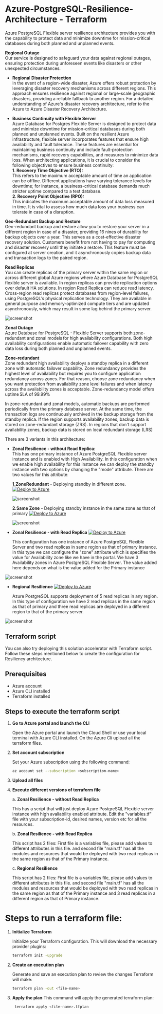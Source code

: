 # Azure-PostgreSQL-Resilience-Architecture - Terraform

Azure PostgreSQL Flexible server resilience architecture provides you with the capability to protect data and minimize downtime for mission-critical databases during both planned and unplanned events. 

**Regional Outage** \
Our service is designed to safeguard your data against regional outages, ensuring protection during unforeseen events like disasters or other unexpected circumstances.

- **Regional Disaster Protection** \
In the event of a region-wide disaster, Azure offers robust protection by leveraging disaster recovery mechanisms across different regions. This approach ensures resilience against regional or large-scale geographic disasters, providing a reliable fallback to another region. For a detailed understanding of Azure's disaster recovery architecture, refer to the Azure to Azure Disaster Recovery Architecture. 

- **Business Continuity with Flexible Server** \
Azure Database for Postgres Flexible Server is designed to protect data and minimize downtime for mission-critical databases during both planned and unplanned events. Built on the resilient Azure infrastructure, flexible server incorporates features that ensure high availability and fault tolerance. These features are essential for maintaining business continuity and include fault-protection mechanisms, rapid recovery capabilities, and measures to minimize data loss. 
When architecting applications, it is crucial to consider the following objectives to ensure business continuity:  
**1. Recovery Time Objective (RTO):** \
  This refers to the maximum acceptable amount of time an application can be offline. Different applications have varying tolerance levels for downtime; for instance, a business-critical database demands much stricter uptime compared to a test database.  
**2. Recovery Point Objective (RPO):** \
  This indicates the maximum acceptable amount of data loss measured in time. It is vital to assess how much data loss your business can tolerate in case of a disruption. 

**Geo-Redundant Backup and Restore** \
Geo-redundant backup and restore allow you to restore your server in a different region in case of a disaster, providing 16 nines of durability for backup objects over a year. This serves as a cost-effective disaster recovery solution. Customers benefit from not having to pay for computing and disaster recovery until they initiate a restore. This feature must be configured at server creation, and it asynchronously copies backup data and transaction logs to the paired region. 

**Read Replicas** \
You can create replicas of the primary server within the same region or across different global Azure regions where Azure Database for PostgreSQL flexible server is available. In region replicas can provide replication options over default HA solutions. In region Read Replica can reduce read latency. Cross-region read replicas protect databases from region-level failures, using PostgreSQL's physical replication technology. They are available in general purpose and memory-optimized compute tiers and are updated asynchronously, which may result in some lag behind the primary server. 

![screenshot](readreplica.png)

**Zonal Outage**  \
Azure Database for PostgreSQL - Flexible Server supports both zone-redundant and zonal models for high availability configurations. Both high availability configurations enable automatic failover capability with zero data loss during both planned and unplanned events. 

**Zone-redundant** \
Zone redundant high availability deploys a standby replica in a different zone with automatic failover capability. Zone redundancy provides the highest level of availability but requires you to configure application redundancy across zones. For that reason, choose zone redundancy when you want protection from availability zone level failures and when latency across the availability zones is acceptable. Zone-redundancy model offers uptime SLA of 99.99% 

In zone-redundant and zonal models, automatic backups are performed periodically from the primary database server. At the same time, the transaction logs are continuously archived in the backup storage from the standby replica. If the region supports availability zones, backup data is stored on zone-redundant storage (ZRS). In regions that don't support availability zones, backup data is stored on local redundant storage (LRS) 

There are 3 variants in this architecture:

- **Zonal Resilience - without Read Replica**: \
This has one primary instance of Azure PostgreSQL Flexible server instance and is enabled with High Availability. In this configuration when we enable high availability for this instance we can deploy the standby instance with two options by changing the "mode" attribute. There are two values for this attribute:
   
   **1.ZoneRedundant** \- Deploying standby in different zone. [![Deploy to Azure](https://aka.ms/deploytoazurebutton)](https://portal.azure.com/#create/Microsoft.Template/uri/https%3A%2F%2Fraw.githubusercontent.com%2FAzure-Samples%2FAzure-PostgreSQL-Resilience-Architecture%2Frefs%2Fheads%2Fdemotemplate%2Fsetup%2Fpostgresinfra%2Fzoneredundanttemplate.json) 
   
    ![screenshot](Azure-PostgreSQL-Reslience-Architecture-v1.1.png)
   
   **2.Same Zone** \- Deploying standby instance in the same zone as that of primary [![Deploy to Azure](https://aka.ms/deploytoazurebutton)](https://portal.azure.com/#create/Microsoft.Template/uri/https%3A%2F%2Fraw.githubusercontent.com%2FAzure-Samples%2FAzure-PostgreSQL-Resilience-Architecture%2Frefs%2Fheads%2Fdemotemplate%2Fsetup%2Fpostgresinfra%2Fsamezonetemplate.json)

     ![screenshot](samezone.png)

- **Zonal Resilience - with Read Replica**  [![Deploy to Azure](https://aka.ms/deploytoazurebutton)](https://portal.azure.com/#create/Microsoft.Template/uri/https%3A%2F%2Fraw.githubusercontent.com%2FAzure-Samples%2FAzure-PostgreSQL-Resilience-Architecture%2Frefs%2Fheads%2Fdemotemplate%2Fsetup%2Fpostgresinfra%2Freadreplica.json)
   
    This configuration has one instance of Azure PostgreSQL Flexible Server and two read replicas in same region as that of primary instance. In this type we can configure the "zone" attribute which is specifies the value 
    for Availability zone like we have in the portal. We have 3 Availability zones in Azure PostgreSQL Flexible Server. The value added here depends on what is the value added for the Primary instance
   
![screenshot](Flex_ZR-HA_InRegion.png)

- **Regional Resilience** [![Deploy to Azure](https://aka.ms/deploytoazurebutton)](https://portal.azure.com/#create/Microsoft.Template/uri/https%3A%2F%2Fraw.githubusercontent.com%2FAzure-Samples%2FAzure-PostgreSQL-Resilience-Architecture%2Frefs%2Fheads%2Fdemotemplate%2Fsetup%2Fpostgresinfra%2Fcrossregionreplica.json)

   Azure PostgreSQL supports deployment of 5 read replicas in any region. In this type of configuration we have 2 read replicas in the same region as that of primary and three read replicas are deployed in a different 
   region to that of the primary server. 

![screenshot](Flex_ZR-HA_CrossRegion.png)

## Terraform script

You can also try deploying this solution accelerator with Terraform script. Follow these steps mentioned below to create the configuration for Resiliency architecture.

## Prerequisites

- Azure account
- Azure CLI installed
- Terraform installed

## Steps to execute the terraform script

1. **Go to Azure portal and launch the CLI**

   Open the Azure portal and launch the Cloud Shell or use your local terminal with Azure CLI installed. On the Azure Cli upload all the terraform files.

2. **Set account subscription**

   Set your Azure subscription using the following command:
   ```sh
   az account set --subscription <subscription-name>
   ```
3.  **Upload all files**

4. **Execute different versions of terraform file**

   a. **Zonal Resilience - without Read Replica**

      This has a script that will just deploy Azure PostgreSQL Flexible server instance with high avaliability enabled attribute. Edit the "variables.tf" file with your subscription-id, desired names, version etc for all the resources.

   b. **Zonal Resilience - with Read Replica**
      
      This script has 2 files: First file is a variables file, please add values to different attributes in this file.  and second file "main.tf" has all the modules and resources that would be deployed with two read replicas in the same region as that of the Primary instance.
   
   c. **Regional Resilience**

      This script has 2 files: First file is a variables file, please add values to different attributes in this file.  and second file "main.tf" has all the modules and resources that would be deployed with two read replicas in the same region as that of the Primary instance and 3 read replicas in a different region as that of Primary instance.

# Steps to run a terraform file:     

1. **Initialize Terraform**

   Initialize your Terraform configuration. This will download the necessary provider plugins:
   ```sh
   terraform init -upgrade
   ```
2. **Create an execution plan**

    Generate and save an execution plan to review the changes Terraform will make:
    ```sh
   terraform plan -out <file-name>
   ```
3. **Apply the plan**
   This command will apply the generated terraform plan:
   ```sh
    terraform apply <file-name>.tfplan
